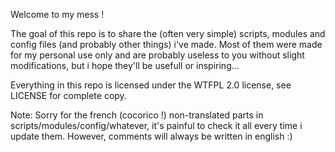 Welcome to my mess !

The goal of this repo is to share the (often very simple) scripts, modules and config files (and probably other things) i've made.
Most of them were made for my personal use only and are probably useless to you without slight modifications, but i hope they'll be usefull or inspiring...

Everything in this repo is licensed under the WTFPL 2.0 license, see LICENSE for complete copy.

Note: Sorry for the french (cocorico !) non-translated parts in scripts/modules/config/whatever, it's painful to check it all every time i update them. However, comments will always be written in english :)
